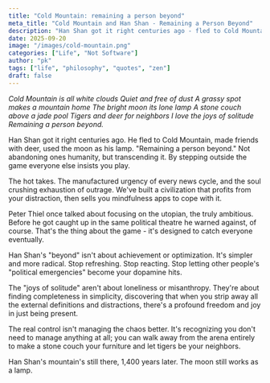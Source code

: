 ```yaml
---
title: "Cold Mountain: remaining a person beyond"
meta_title: "Cold Mountain and Han Shan - Remaining a Person Beyond"
description: "Han Shan got it right centuries ago - fled to Cold Mountain, made friends with deer, used the moon as his lamp. Not abandoning humanity, but transcending it by stepping outside the game everyone else insists you play."
date: 2025-09-20
image: "/images/cold-mountain.png"
categories: ["Life", "Not Software"]
author: "pk"
tags: ["life", "philosophy", "quotes", "zen"]
draft: false
---
```


_Cold Mountain is all white clouds_
_Quiet and free of dust_
_A grassy spot makes a mountain home_
_The bright moon its lone lamp_
_A stone couch above a jade pool_
_Tigers and deer for neighbors_
_I love the joys of solitude_
_Remaining a person beyond._

Han Shan got it right centuries ago. He fled to Cold Mountain, made friends with deer, used the moon as his lamp. "Remaining a person beyond."
Not abandoning ones humanity, but transcending it. By stepping outside the game everyone else insists you play.

The hot takes. The manufactured urgency of every news cycle, and the soul crushing exhaustion of outrage.
We've built a civilization that profits from your distraction, then sells you mindfulness apps to cope with it.

Peter Thiel once talked about focusing on the utopian, the truly ambitious. Before he got caught up in the same political theatre he warned against, of course. That's the thing about the game - it's designed to catch everyone eventually.

Han Shan's "beyond" isn't about achievement or optimization. It's simpler and more radical.
Stop refreshing. Stop reacting. Stop letting other people's "political emergencies" become your dopamine hits.

The "joys of solitude" aren't about loneliness or misanthropy. They're about finding completeness in simplicity, discovering that when you strip away all the external definitions and distractions, there's a profound freedom and joy in just being present.

The real control isn't managing the chaos better. It's recognizing you don't need to manage anything at all;
you can walk away from the arena entirely to make a stone couch your furniture and let tigers be your neighbors.

Han Shan's mountain's still there, 1,400 years later.
The moon still works as a lamp.